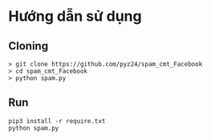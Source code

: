 # Hướng dẫn sử dụng 

## Cloning
```
> git clone https://github.com/pyz24/spam_cmt_Facebook
> cd spam_cmt_Facebook
> python spam.py
```



## Run
```
pip3 install -r require.txt
python spam.py
```
